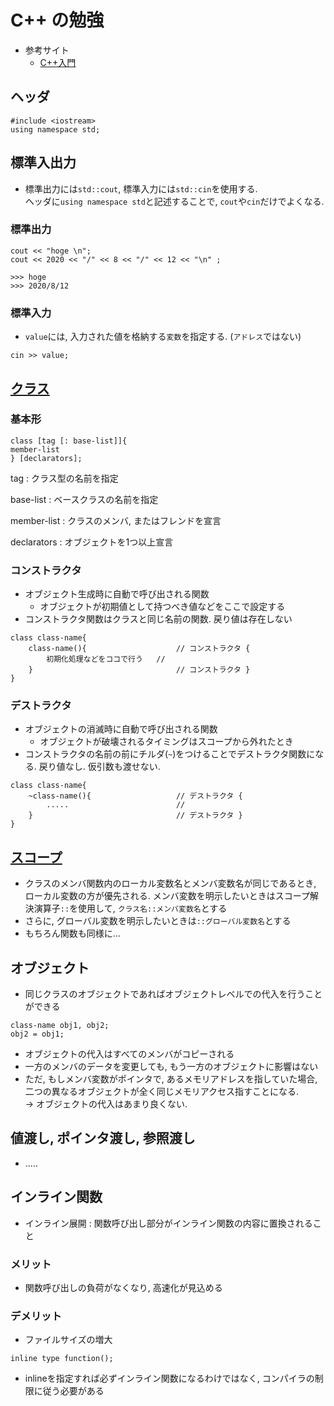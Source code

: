 # C++ の勉強
- 参考サイト
  - [C++入門](http://wisdom.sakura.ne.jp/programming/cpp/)

## ヘッダ
```
#include <iostream>
using namespace std;
```


## 標準入出力
- 標準出力には`std::cout`, 標準入力には`std::cin`を使用する.  
  ヘッダに`using namespace std`と記述することで, `cout`や`cin`だけでよくなる.
  
### 標準出力
```
cout << "hoge \n";
cout << 2020 << "/" << 8 << "/" << 12 << "\n" ;

>>> hoge
>>> 2020/8/12
```

### 標準入力
- `value`には, 入力された値を格納する`変数`を指定する. (`アドレス`ではない)
```
cin >> value;
```




## [クラス](https://github.com/imamura-slab/Hoge/tree/master/cpp/class)
### 基本形
```
class [tag [: base-list]]{
member-list
} [declarators];
```

tag : クラス型の名前を指定

base-list : ベースクラスの名前を指定

member-list : クラスのメンバ, またはフレンドを宣言

declarators : オブジェクトを1つ以上宣言


### コンストラクタ
- オブジェクト生成時に自動で呼び出される関数
  - オブジェクトが初期値として持つべき値などをここで設定する
- コンストラクタ関数はクラスと同じ名前の関数. 戻り値は存在しない

```
class class-name{
    class-name(){                    // コンストラクタ {
        初期化処理などをココで行う   //
    }                                // コンストラクタ }
}
```

### デストラクタ
- オブジェクトの消滅時に自動で呼び出される関数
  - オブジェクトが破壊されるタイミングはスコープから外れたとき
- コンストラクタの名前の前にチルダ(`~`)をつけることでデストラクタ関数になる. 戻り値なし. 仮引数も渡せない.
```
class class-name{
    ~class-name(){                   // デストラクタ {
        .....                        //
    }                                // デストラクタ }
}
```

## [スコープ](https://github.com/imamura-slab/Hoge/tree/master/cpp/scope)
- クラスのメンバ関数内のローカル変数名とメンバ変数名が同じであるとき, ローカル変数の方が優先される.
  メンバ変数を明示したいときはスコープ解決演算子`::`を使用して, `クラス名::メンバ変数名`とする
- さらに, グローバル変数を明示したいときは`::グローバル変数名`とする
- もちろん関数も同様に...


## オブジェクト
- 同じクラスのオブジェクトであればオブジェクトレベルでの代入を行うことができる
```
class-name obj1, obj2;
obj2 = obj1;
```
- オブジェクトの代入はすべてのメンバがコピーされる
- 一方のメンバのデータを変更しても, もう一方のオブジェクトに影響はない
- ただ, もしメンバ変数がポインタで, あるメモリアドレスを指していた場合, 二つの異なるオブジェクトが全く同じメモリアクセス指すことになる.  
  -> オブジェクトの代入はあまり良くない.



## 値渡し, ポインタ渡し, 参照渡し
- .....



## インライン関数
- インライン展開 : 関数呼び出し部分がインライン関数の内容に置換されること
### メリット
- 関数呼び出しの負荷がなくなり, 高速化が見込める
### デメリット
- ファイルサイズの増大

```
inline type function();
```
- inlineを指定すれば必ずインライン関数になるわけではなく, コンパイラの制限に従う必要がある




